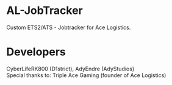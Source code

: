 # AL-JobTracker
Custom ETS2/ATS - Jobtracker for Ace Logistics.
# Developers
CyberLifeRK800 (D1strict), AdyEndre (AdyStudios)<br/> Special thanks to: Triple Ace Gaming (founder of Ace Logistics)
